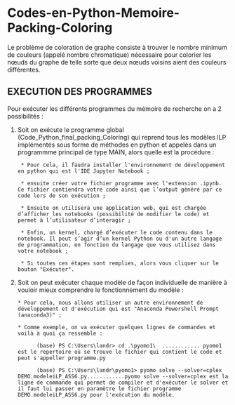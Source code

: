 # Codes-en-Python-Memoire-Packing-Coloring
Le problème de coloration de graphe consiste à trouver le nombre minimum de couleurs (appelé nombre chromatique) nécessaire pour colorier les nœuds du graphe de telle sorte que deux nœuds voisins aient des couleurs différentes.

EXECUTION DES PROGRAMMES
-------------------------

Pour exécuter les différents programmes du mémoire de recherche on a 2 possibilités :

1) Soit on exécute le programme global (Code_Python_final_packing_Coloring) qui reprend tous les modèles ILP implémentés sous forme de méthodes en python et appelés dans un programmme principal de type MAIN, alors quelle est la procédure : 

        * Pour cela, il faudra installer l'environnement de développement en python qui est l'IDE Jupyter Notebook ;
         
        * ensuite créer votre fichier programme avec l'extension .ipynb. Ce fichier contiendra votre code ainsi que l’output généré par ce code lors de son exécution ;
        
        * Ensuite on utilisera une application web, qui est chargée d’afficher les notebooks (possibilité de modifier le code) et permet à l’utilisateur d’interagir ;
        
        * Enfin, un kernel, chargé d’exécuter le code contenu dans le notebook. Il peut s’agir d’un kernel Python ou d'un autre langage de programmation, en fonction du langage que vous utilisez dans votre notebook ;
         
        * Si toutes ces étapes sont remplies, alors vous cliquer sur le bouton "Exécuter".
         
            
 2) Soit on peut exécuter chaque modèle de façon individuelle de manière à vouloir mieux comprendre le fonctionnement du modèle :
            
        * Pour cela, nous allons utiliser un autre environnement de développement et d'exécution qui est "Anaconda Powershell Prompt (anaconda3)" ;
           
        * Comme exemple, on va exécuter quelques lignes de commandes et voilà à quoi ça ressemble :
            
              (base) PS C:\Users\landr> cd .\pyomo1\  ............ pyomo1 est le repertoire où se trouve le fichier qui contient le code et peut s'appeller programme.py
                      
              (base) PS C:\Users\landr\pyomo1> pyomo solve --solver=cplex DEMO.modeleiLP_ASS6.py............pyomo solve --solver=cplex est la ligne de commande qui permet de compiler et d'exécuter le solver et il faut lui passer en paramètre le fichier programme DEMO.modeleiLP_ASS6.py pour l'exécution du modèle.
